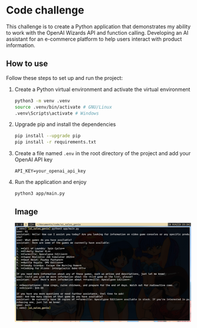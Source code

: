 # Code challenge
This challenge is to create a Python application that demonstrates my ability to work with the OpenAI Wizards API and function calling. Developing an AI assistant for an e-commerce platform to help users interact with product information.

## How to use
Follow these steps to set up and run the project:

1. Create a Python virtual environment and activate the virtual environment
   ```bash
   python3 -m venv .venv
   source .venv/bin/activate # GNU/Linux
   .venv\Scripts\activate # Windows
   ```
2. Upgrade pip and install the dependencies
   ```bash
   pip install --upgrade pip
   pip install -r requirements.txt
   ```
3. Create a file named `.env` in the root directory of the project and add your OpenAI API key
   ```.env
   API_KEY=your_openai_api_key
   ```
4. Run the application and enjoy
   ```bash
   python3 app/main.py
   ```

   ## Image
   ![image_challenge](https://github.com/AlakanMedia/ai_sales_genio/blob/main/assets/imgs/image.png)
